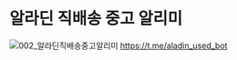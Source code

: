 # 알라딘 직배송 중고 알리미

![002_알라딘직배송중고알리미](https://user-images.githubusercontent.com/46725061/146663883-abab33ae-bdfa-43a1-85f2-b46bd8dcd3b2.png)
https://t.me/aladin_used_bot
